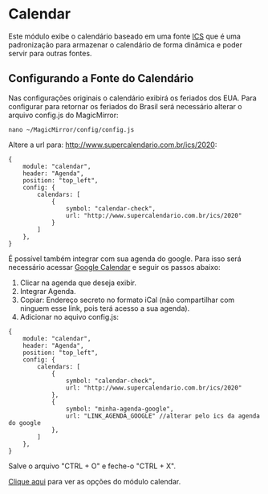 # Calendar

Este módulo exibe o calendário baseado em uma fonte [ICS](https://en.wikipedia.org/wiki/ICalendar) que é uma padronização para armazenar o calendário de forma dinâmica e poder servir para outras fontes.

## Configurando a Fonte do Calendário

Nas configurações originais o calendário exibirá os feriados dos EUA. Para configurar para retornar os feriados do Brasil será necessário alterar o arquivo config.js do MagicMirror:

```
nano ~/MagicMirror/config/config.js
```

Altere a url para: http://www.supercalendario.com.br/ics/2020:
```
{
    module: "calendar",
    header: "Agenda",
    position: "top_left",
    config: {
        calendars: [
            {
                symbol: "calendar-check",
                url: "http://www.supercalendario.com.br/ics/2020"
            }
        ]
    },
}
```

É possível também integrar com sua agenda do google. Para isso será necessário acessar [Google Calendar](https://calendar.google.com/) e seguir os passos abaixo:

1. Clicar na agenda que deseja exibir.
2. Integrar Agenda.
3. Copiar: Endereço secreto no formato iCal (não compartilhar com ninguem esse link, pois terá acesso a sua agenda).
4. Adicionar no aquivo config.js:
```
{
    module: "calendar",
    header: "Agenda",
    position: "top_left",
    config: {
        calendars: [
            {
                symbol: "calendar-check",
                url: "http://www.supercalendario.com.br/ics/2020"
            },
            {
                symbol: "minha-agenda-google",
                url: "LINK_AGENDA_GOOGLE" //alterar pelo ics da agenda do google
            },
        ]
    },
}
```

Salve o arquivo "CTRL + O" e feche-o "CTRL + X".


[Clique aqui](https://docs.magicmirror.builders/modules/calendar.html) para ver as opções do módulo calendar.
